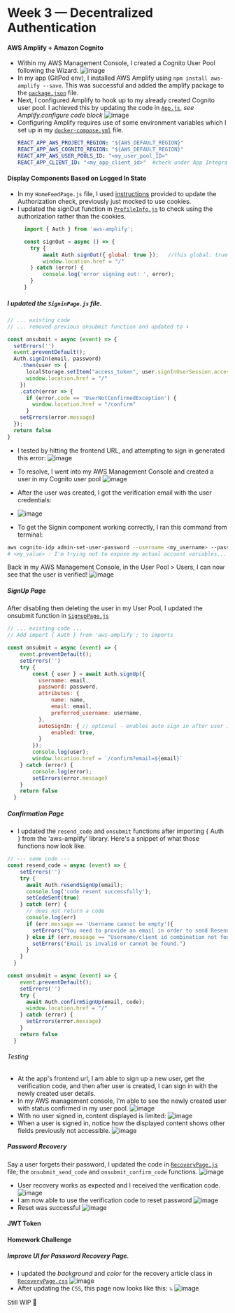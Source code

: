 # Week 3 — Decentralized Authentication

#### AWS Amplify + Amazon Cognito
- Within my AWS Management Console, I created a Cognito User Pool following the Wizard.
  ![image](https://github.com/erdookuhwa/aws-bootcamp-cruddur-2023/blob/main/_docs/assets/week3_cognito_userpool.png)
- In my app (GitPod env), I installed AWS Amplify using `npm install aws-amplify --save`. This was successful and added the amplify package to the [`package.json`](https://github.com/erdookuhwa/aws-bootcamp-cruddur-2023/blob/main/frontend-react-js/package.json) file. 
- Next, I configured Amplify to hook up to my already created Cognito user pool. I achieved this by updating the code in [`App.js`](https://github.com/erdookuhwa/aws-bootcamp-cruddur-2023/blob/main/frontend-react-js/src/App.js), _see Amplify.configure code block_
  ![image](https://github.com/erdookuhwa/aws-bootcamp-cruddur-2023/blob/main/_docs/assets/week3_awsAmplifyConfigure.png)
- Configuring Amplify requires use of some environment variables which I set up in my [`docker-compose.yml`](https://github.com/erdookuhwa/aws-bootcamp-cruddur-2023/blob/main/docker-compose.yml) file.
  ```yml
  REACT_APP_AWS_PROJECT_REGION: "${AWS_DEFAULT_REGION}"
  REACT_APP_AWS_COGNITO_REGION: "${AWS_DEFAULT_REGION}"
  REACT_APP_AWS_USER_POOLS_ID: "<my_user_pool_ID>"
  REACT_APP_CLIENT_ID: "<my_app_client_id>"  #check under App Integration tab in your User Pool
  ```
  
#### Display Components Based on Logged In State
- In my `HomeFeedPage.js` file, I used [instructions](https://github.com/omenking/aws-bootcamp-cruddur-2023/blob/week-3/journal/week3.md) provided to update the Authorization check, previously just mocked to use cookies.
- I updated the signOut function in [`ProfileInfo.js`](https://github.com/erdookuhwa/aws-bootcamp-cruddur-2023/blob/main/frontend-react-js/src/components/ProfileInfo.js) to check using the authorization rather than the cookies.
  ```js
    import { Auth } from 'aws-amplify';

    const signOut = async () => {
      try {
          await Auth.signOut({ global: true });   //this global: true signs out every instance currently signed in. i.e. from every device or browser tab.
          window.location.href = "/"
      } catch (error) {
          console.log('error signing out: ', error);
      }
    }
  ```

##### I updated the `SigninPage.js` file.
  ```js
  // ... existing code
  // ... removed previous onsubmit function and updated to ⬇️
  
  const onsubmit = async (event) => {
    setErrors('')
    event.preventDefault();
    Auth.signIn(email, password)
      .then(user => {
        localStorage.setItem("access_token", user.signInUserSession.accessToken.jwtToken)
        window.location.href = "/"
      })
      .catch(error => {
        if (error.code == 'UserNotConfirmedException') {
          window.location.href = "/confirm"
        }
      setErrors(error.message)
    });
    return false
  }
  ```
- I tested by hitting the frontend URL, and attempting to sign in generated this error:
  ![image](https://github.com/erdookuhwa/aws-bootcamp-cruddur-2023/blob/main/_docs/assets/week3_signinerror.png)
  
- To resolve, I went into my AWS Management Console and created a user in my Cognito user pool
  ![image](https://github.com/erdookuhwa/aws-bootcamp-cruddur-2023/blob/main/_docs/assets/week3_cognito_user.png)
  
- After the user was created, I got the verification email with the user credentials: 
- ![image](https://github.com/erdookuhwa/aws-bootcamp-cruddur-2023/blob/main/_docs/assets/week3_cognitoUserEmailConfirmation.png)
- To get the Signin component working correctly, I ran this command from terminal:
```sh
aws cognito-idp admin-set-user-password --username <my_username> --password <my_password> --user-pool-id <my_user_pool-id> --permanent
# <my_value> : I'm trying not to expose my actual account variables...
```
Back in my AWS Management Console, in the User Pool > Users, I can now see that the user is verified!
  ![image](https://github.com/erdookuhwa/aws-bootcamp-cruddur-2023/blob/main/_docs/assets/week3_userVerified.png)


##### SignUp Page
After disabling then deleting the user in my User Pool, I updated the onsubmit function in [`SignupPage.js`](https://github.com/erdookuhwa/aws-bootcamp-cruddur-2023/blob/main/frontend-react-js/src/pages/SignupPage.js)
```js
// ... existing code ...
// Add import { Auth } from 'aws-amplify'; to imports

const onsubmit = async (event) => {
    event.preventDefault();
    setErrors('')
    try {
        const { user } = await Auth.signUp({
          username: email,
          password: password,
          attributes: {
              name: name,
              email: email,
              preferred_username: username,
          },
          autoSignIn: { // optional - enables auto sign in after user is confirmed
              enabled: true,
          }
        });
        console.log(user);
        window.location.href = `/confirm?email=${email}`
    } catch (error) {
        console.log(error);
        setErrors(error.message)
    }
    return false
  }
```
##### Confirmation Page
- I updated the `resend_code` and `onsubmit` functions after importing { Auth } from the 'aws-amplify' library. Here's a snippet of what those functions now look like.
```js
// --- some code ---
const resend_code = async (event) => {
    setErrors('')
    try {
      await Auth.resendSignUp(email);
      console.log('code resent successfully');
      setCodeSent(true)
    } catch (err) {
      // does not return a code
      console.log(err)
      if (err.message == 'Username cannot be empty'){
        setErrors("You need to provide an email in order to send Resend Activiation Code")   
      } else if (err.message == "Username/client id combination not found."){
        setErrors("Email is invalid or cannot be found.")   
      }
    }
  }

const onsubmit = async (event) => {
    event.preventDefault();
    setErrors('')
    try {
      await Auth.confirmSignUp(email, code);
      window.location.href = "/"
    } catch (error) {
      setErrors(error.message)
    }
    return false
  }

```
###### Testing
- At the app's frontend url, I am able to sign up a new user, get the verification code, and then after user is created, I can sign in with the newly created user details. 
- In my AWS management console, I'm able to see the newly created user with status confirmed in my user pool.
  ![image](https://github.com/erdookuhwa/aws-bootcamp-cruddur-2023/blob/main/_docs/assets/week3_userCreatedInCognito.png)
- With no user signed in, content displayed is limited:
  ![image](https://github.com/erdookuhwa/aws-bootcamp-cruddur-2023/blob/main/_docs/assets/week3_noSignedInUser.png)
- When a user is signed in, notice how the displayed content shows other fields previously not accessible.
  ![image](https://github.com/erdookuhwa/aws-bootcamp-cruddur-2023/blob/main/_docs/assets/week3_userSignedIn.png)


##### Password Recovery
Say a user forgets their password, I updated the code in [`RecoveryPage.js`](https://github.com/erdookuhwa/aws-bootcamp-cruddur-2023/blob/main/frontend-react-js/src/pages/RecoverPage.js) file; the `onsubmit_send_code` and `onsubmit_confirm_code` functions.
![image](https://github.com/erdookuhwa/aws-bootcamp-cruddur-2023/blob/main/_docs/assets/week3_pwdRecoveryPage.png)
- User recovery works as expected and I received the verification code.
  ![image](https://github.com/erdookuhwa/aws-bootcamp-cruddur-2023/blob/main/_docs/assets/week3_userVerifyCodes.png)
- I am now able to use the verification code to reset password
  ![image](https://github.com/erdookuhwa/aws-bootcamp-cruddur-2023/blob/main/_docs/assets/week3_recoveryPage.png)
- Reset was successful
  ![image](https://github.com/erdookuhwa/aws-bootcamp-cruddur-2023/blob/main/_docs/assets/week3_successfulReset.png)

#### JWT Token

#### Homework Challenge
##### Improve UI for Password Recovery Page.
- I updated the _background_ and _color_ for the recovery article class in [`RecoveryPage.css`](https://github.com/erdookuhwa/aws-bootcamp-cruddur-2023/blob/main/frontend-react-js/src/pages/RecoverPage.css)
  ![image](https://github.com/erdookuhwa/aws-bootcamp-cruddur-2023/blob/main/_docs/assets/week3_recoveryPageCSS.png)
- After updating the `CSS`, this page now looks like this: ⤵️
  ![image](https://github.com/erdookuhwa/aws-bootcamp-cruddur-2023/blob/main/_docs/assets/week3_updatedUIRecoveryPage.png)










Still WIP 🚧 





















